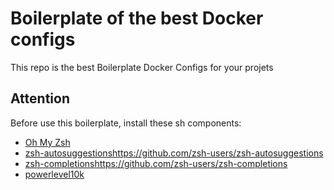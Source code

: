 # Boilerplate of the best Docker configs

This repo is the best Boilerplate Docker Configs for your projets

## Attention

Before use this boilerplate, install these sh components:

- [Oh My Zsh](https://ohmyz.sh/)
- [zsh-autosuggestions](https://github.com/zsh-users/zsh-autosuggestions)https://github.com/zsh-users/zsh-autosuggestions
- [zsh-completions](https://github.com/zsh-users/zsh-completions)https://github.com/zsh-users/zsh-completions
- [powerlevel10k](https://github.com/romkatv/powerlevel10k)
